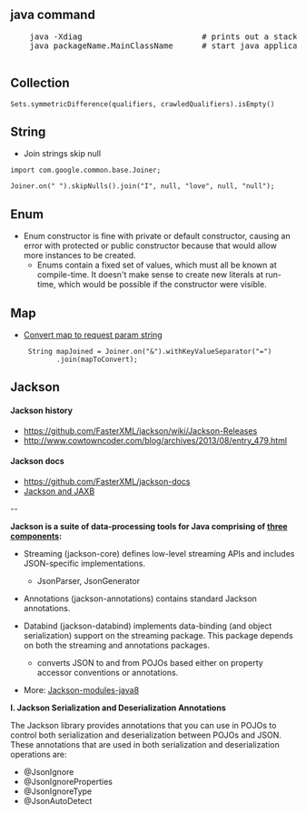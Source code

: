 ## java command

<pre>
    java -Xdiag                         # prints out a stacktrace when the program crashed.
    java packageName.MainClassName      # start java application (packageName is lying right beside the <b>package</b> keyword)
    
</pre>


## Collection

```shell
Sets.symmetricDifference(qualifiers, crawledQualifiers).isEmpty()
```

## String

- Join strings skip null
```shell
import com.google.common.base.Joiner;

Joiner.on(" ").skipNulls().join("I", null, "love", null, "null");
```

## Enum
- Enum constructor is fine with private or default constructor, causing an error with protected or public constructor because that would allow more instances to be created.
	- Enums contain a fixed set of values, which must all be known at compile-time. It doesn't make sense to create new literals at run-time, which would be possible if the constructor were visible.


## Map

- [Convert map to request param string](https://www.leveluplunch.com/java/examples/build-convert-map-to-query-string/)
    ```
     String mapJoined = Joiner.on("&").withKeyValueSeparator("=")
            .join(mapToConvert);
    ```

## Jackson

#### Jackson history
- https://github.com/FasterXML/jackson/wiki/Jackson-Releases
- http://www.cowtowncoder.com/blog/archives/2013/08/entry_479.html

#### Jackson docs
- https://github.com/FasterXML/jackson-docs
- [Jackson and JAXB](https://stackoverflow.com/a/33873971/10393067)

--

**Jackson is a suite of data-processing tools for Java comprising of [three components](https://www.quora.com/What-is-the-difference-between-fasterxmls-jackson-core-and-jackson-databind-Do-I-need-to-use-both-or-can-I-use-only-one-of-them/answer/Prashanth-Ambure):**

- Streaming (jackson-core) defines low-level streaming APIs and includes JSON-specific implementations.
    - JsonParser, JsonGenerator
- Annotations (jackson-annotations) contains standard Jackson annotations.
- Databind (jackson-databind) implements data-binding (and object serialization) support on the streaming package. This package depends on both the streaming and annotations packages.
    - converts JSON to and from POJOs based either on property accessor conventions or annotations.

- More: [Jackson-modules-java8](https://github.com/FasterXML/jackson-modules-java8)

**I. Jackson Serialization and Deserialization Annotations**

The Jackson library provides annotations that you can use in POJOs to control both serialization and deserialization between POJOs and JSON. These annotations that are used in both serialization and deserialization operations are:

- @JsonIgnore
- @JsonIgnoreProperties
- @JsonIgnoreType
- @JsonAutoDetect